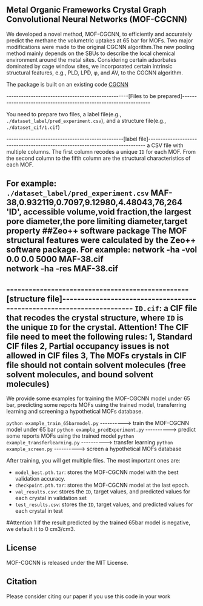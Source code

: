 ## Metal Organic Frameworks Crystal Graph Convolutional Neural Networks (MOF-CGCNN)

We developed a novel method, MOF-CGCNN, to efficiently and accurately predict the methane the volumetric uptakes at 65 bar for MOFs. Two major modifications were made to the original CGCNN algorithm.The new pooling method mainly depends on the SBUs to describe the local chemical environment around the metal sites. Considering certain adsorbates dominated by cage window sites, we incorporated certain intrinsic structural features, e.g., PLD, LPD, φ, and AV, to the CGCNN algorithm.

The package is built on an existing code [CGCNN](https://github.com/txie-93/cgcnn)


--------------------------------------------------[Files to be prepared]-----------------------------------------------------------------

You need to prepare two files, a label file(e.g.,  `./dataset_label/pred_experiment.csv`), and a structure file(e.g.,  `./dataset_cif/1.cif`)

------------------------------------------------[label file]-----------------------------------------------------------------------------
a CSV file with multiple columns. The first column recodes a unique `ID` for each MOF. From the second column to the fifth column are 
the structural characteristics of each MOF. 

For example:  `./dataset_label/pred_experiment.csv`
MAF-38,0.932119,0.7097,9.12980,4.48043,76,264
'ID', accessible volume,void fraction,the largest pore diameter,the pore limiting diameter,target property
##Zeo++ software package
The MOF structural features were calculated by the Zeo++ software package. 
For example:
network -ha -vol 0.0 0.0 5000 MAF-38.cif  
network -ha -res MAF-38.cif
---------------------------------------------------------------------------------------------------------------------------------------

-------------------------------------------------[structure file]----------------------------------------------------------------------
`ID.cif`: a CIF file that recodes the crystal structure, where `ID` is the unique `ID` for the crystal.
Attention! The CIF file need to meet the following rules:
1, Standard CIF files 
2, Partial occupancy issues is not allowed in CIF files
3, The MOFs crystals in CIF file should not contain solvent molecules (free solvent molecules, and bound solvent molecules)
---------------------------------------------------------------------------------------------------------------------------------------


We provide some examples for training the MOF-CGCNN model under 65 bar, predicting some reports MOFs using the trained model, transferring learning  and screening a hypothetical MOFs database.

`python example_train_65barmodel.py`  ---------->        train the MOF-CGCNN model under 65 bar
`python example_predExperiment.py`    ---------->        predict some reports MOFs using the trained model
`python example_transferlearning.py`  ---------->        transfer learning
`python example_screen.py`            ---------->        screen a hypothetical MOFs database

After training, you will get multiple files.  The most important ones are:

- `model_best.pth.tar`: stores the MOF-CGCNN model with the best validation accuracy.
- `checkpoint.pth.tar`: stores the MOF-CGCNN model at the last epoch.
- `val_results.csv`: stores the `ID`, target values, and predicted values for each crystal in validation set
- `test_results.csv`: stores the `ID`, target values, and predicted values for each crystal in test 

#Attention
1   If the result predicted by the trained 65bar model is negative, we default it to 0 cm3/cm3.

## License
MOF-CGCNN is released under the MIT License.

## Citation
Please consider citing our paper if you use this code in your work
